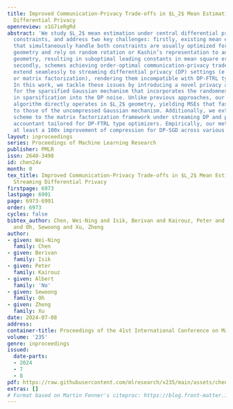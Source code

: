 ```yaml
---
title: Improved Communication-Privacy Trade-offs in $L_2$ Mean Estimation under Streaming
  Differential Privacy
openreview: x1G7ieRgRd
abstract: 'We study $L_2$ mean estimation under central differential privacy and communication
  constraints, and address two key challenges: firstly, existing mean estimation schemes
  that simultaneously handle both constraints are usually optimized for $L_\infty$
  geometry and rely on random rotation or Kashin’s representation to adapt to $L_2$
  geometry, resulting in suboptimal leading constants in mean square errors (MSEs);
  secondly, schemes achieving order-optimal communication-privacy trade-offs do not
  extend seamlessly to streaming differential privacy (DP) settings (e.g., tree aggregation
  or matrix factorization), rendering them incompatible with DP-FTRL type optimizers.
  In this work, we tackle these issues by introducing a novel privacy accounting method
  for the sparsified Gaussian mechanism that incorporates the randomness inherent
  in sparsification into the DP noise. Unlike previous approaches, our accounting
  algorithm directly operates in $L_2$ geometry, yielding MSEs that fast converge
  to those of the uncompressed Gaussian mechanism. Additionally, we extend the sparsification
  scheme to the matrix factorization framework under streaming DP and provide a precise
  accountant tailored for DP-FTRL type optimizers. Empirically, our method demonstrates
  at least a 100x improvement of compression for DP-SGD across various FL tasks.'
layout: inproceedings
series: Proceedings of Machine Learning Research
publisher: PMLR
issn: 2640-3498
id: chen24v
month: 0
tex_title: Improved Communication-Privacy Trade-offs in $L_2$ Mean Estimation under
  Streaming Differential Privacy
firstpage: 6973
lastpage: 6991
page: 6973-6991
order: 6973
cycles: false
bibtex_author: Chen, Wei-Ning and Isik, Berivan and Kairouz, Peter and No, Albert
  and Oh, Sewoong and Xu, Zheng
author:
- given: Wei-Ning
  family: Chen
- given: Berivan
  family: Isik
- given: Peter
  family: Kairouz
- given: Albert
  family: 'No'
- given: Sewoong
  family: Oh
- given: Zheng
  family: Xu
date: 2024-07-08
address:
container-title: Proceedings of the 41st International Conference on Machine Learning
volume: '235'
genre: inproceedings
issued:
  date-parts:
  - 2024
  - 7
  - 8
pdf: https://raw.githubusercontent.com/mlresearch/v235/main/assets/chen24v/chen24v.pdf
extras: []
# Format based on Martin Fenner's citeproc: https://blog.front-matter.io/posts/citeproc-yaml-for-bibliographies/
---
```

